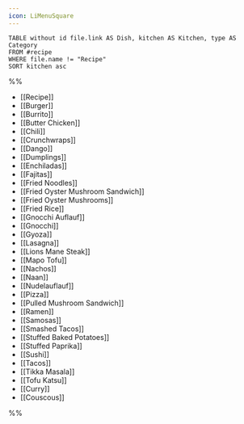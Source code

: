 ```yaml
---
icon: LiMenuSquare
---
```




```dataview
TABLE without id file.link AS Dish, kitchen AS Kitchen, type AS Category
FROM #recipe
WHERE file.name != "Recipe"
SORT kitchen asc
```




%%
<!-- QueryToSerialize: LIST FROM #recipe -->
<!-- SerializedQuery: LIST FROM #recipe -->
- [[Recipe]]
- [[Burger]]
- [[Burrito]]
- [[Butter Chicken]]
- [[Chili]]
- [[Crunchwraps]]
- [[Dango]]
- [[Dumplings]]
- [[Enchiladas]]
- [[Fajitas]]
- [[Fried Noodles]]
- [[Fried Oyster Mushroom Sandwich]]
- [[Fried Oyster Mushrooms]]
- [[Fried Rice]]
- [[Gnocchi Auflauf]]
- [[Gnocchi]]
- [[Gyoza]]
- [[Lasagna]]
- [[Lions Mane Steak]]
- [[Mapo Tofu]]
- [[Nachos]]
- [[Naan]]
- [[Nudelauflauf]]
- [[Pizza]]
- [[Pulled Mushroom Sandwich]]
- [[Ramen]]
- [[Samosas]]
- [[Smashed Tacos]]
- [[Stuffed Baked Potatoes]]
- [[Stuffed Paprika]]
- [[Sushi]]
- [[Tacos]]
- [[Tikka Masala]]
- [[Tofu Katsu]]
- [[Curry]]
- [[Couscous]]
<!-- SerializedQuery END -->

%%